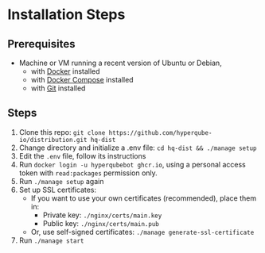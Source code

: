 # Installation Steps

## Prerequisites

- Machine or VM running a recent version of Ubuntu or Debian,
  - with [Docker](https://docs.docker.com/engine/install/ubuntu/) installed
  - with [Docker Compose](https://docs.docker.com/compose/install/) installed
  - with [Git](https://git-scm.com/book/en/v2/Getting-Started-Installing-Git) installed

## Steps

1. Clone this repo: `git clone https://github.com/hyperqube-io/distribution.git hq-dist`
2. Change directory and initialize a .env file: `cd hq-dist && ./manage setup`
3. Edit the `.env` file, follow its instructions
4. Run `docker login -u hyperqubebot ghcr.io`, using a personal access token with `read:packages` permission only.
5. Run `./manage setup` again
6. Set up SSL certificates:
   - If you want to use your own certificates (recommended), place them in:
     - Private key: `./nginx/certs/main.key`
     - Public key: `./nginx/certs/main.pub`
   - Or, use self-signed certificates: `./manage generate-ssl-certificate`
7. Run `./manage start`
